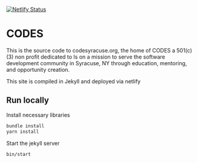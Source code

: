 [![Netlify Status](https://api.netlify.com/api/v1/badges/9d7703ed-a23b-48b1-b8b1-084b5f51d03c/deploy-status)](https://app.netlify.com/sites/objective-shaw-600762/deploys)

# CODES


This is the source code to codesyracuse.org, the home of CODES a 501(c)(3) non profit dedicated to Is on a mission to serve the software development community in Syracuse, NY through education, mentoring, and opportunity creation.

This site is compiled in Jekyll and deployed via netlify


## Run locally

Install necessary libraries 

```sh
bundle install
yarn install
```

Start the jekyll server 

```sh
bin/start
```
